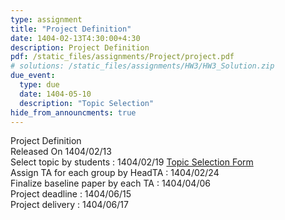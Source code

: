```yaml
---
type: assignment
title: "Project Definition"
date: 1404-02-13T4:30:00+4:30
description: Project Definition
pdf: /static_files/assignments/Project/project.pdf
# solutions: /static_files/assignments/HW3/HW3_Solution.zip
due_event:
  type: due
  date: 1404-05-10
  description: "Topic Selection"
hide_from_announcments: true
---
```


Project Definition<br>
Released On 1404/02/13<br>
Select topic by students : 1404/02/19 [Topic Selection Form](https://forms.gle/vALX6L98xtizhhjU6) <br>
Assign TA for each group by HeadTA : 1404/02/24 <br>
Finalize baseline paper by each TA : 1404/04/06 <br>
Project deadline : 1404/06/15 <br>
Project delivery : 1404/06/17 <br>

